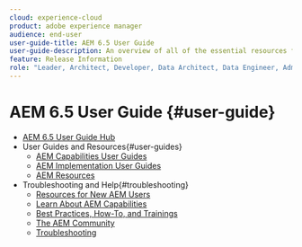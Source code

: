 ```yaml
---
cloud: experience-cloud
product: adobe experience manager
audience: end-user
user-guide-title: AEM 6.5 User Guide
user-guide-description: An overview of all of the essential resources for understanding, installing, managing, and using AEM 6.5
feature: Release Information
role: "Leader, Architect, Developer, Data Architect, Data Engineer, Administrator, Business Practitioner"
---
```


# AEM 6.5 User Guide {#user-guide}

+ [AEM 6.5 User Guide Hub](home.md)
+ User Guides and Resources{#user-guides}
  + [AEM Capabilities User Guides](capabilities.md)
  + [AEM Implementation User Guides](implementation.md)
  + [AEM Resources](resources.md)
+ Troubleshooting and Help{#troubleshooting}
  + [Resources for New AEM Users](new.md)
  + [Learn About AEM Capabilities](learn.md)
  + [Best Practices, How-To, and Trainings](best-practice.md)
  + [The AEM Community](community.md)
  + [Troubleshooting](troubleshooting.md)
